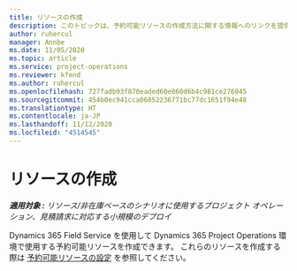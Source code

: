 ```yaml
---
title: リソースの作成
description: このトピックは、予約可能リソースの作成方法に関する情報へのリンクを提供します。
author: ruhercul
manager: Annbe
ms.date: 11/05/2020
ms.topic: article
ms.service: project-operations
ms.reviewer: kfend
ms.author: ruhercul
ms.openlocfilehash: 727fadb93f870eaded60e060d6b4c981ce276945
ms.sourcegitcommit: 454b0ec941cca06852236771bc77dc1651f94e48
ms.translationtype: HT
ms.contentlocale: ja-JP
ms.lasthandoff: 11/12/2020
ms.locfileid: "4514545"
---
```

# <a name="create-resources"></a>リソースの作成

_**適用対象 :** リソース/非在庫ベースのシナリオに使用するプロジェクト オペレーション、見積請求に対応する小規模のデプロイ_

Dynamics 365 Field Service を使用して Dynamics 365 Project Operations 環境で使用する予約可能リソースを作成できます。 これらのリソースを作成する際は [予約可能リソースの設定](https://docs.microsoft.com/dynamics365/field-service/set-up-bookable-resources) を参照してください。
